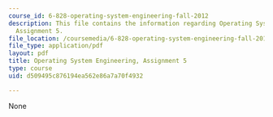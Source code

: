 ```yaml
---
course_id: 6-828-operating-system-engineering-fall-2012
description: This file contains the information regarding Operating System Engineering,
  Assignment 5.
file_location: /coursemedia/6-828-operating-system-engineering-fall-2012/d509495c876194ea562e86a7a70f4932_MIT6_828F12_assignment5.pdf
file_type: application/pdf
layout: pdf
title: Operating System Engineering, Assignment 5
type: course
uid: d509495c876194ea562e86a7a70f4932

---
```

None